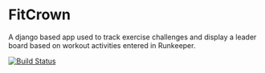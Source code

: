 FitCrown
==============

A django based app used to track exercise challenges and display a leader board based on workout activities entered in Runkeeper.

[![Build Status](https://travis-ci.org/jasonwaters/fitcompetition.png?branch=master)](https://travis-ci.org/jasonwaters/fitcompetition)